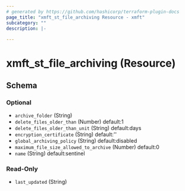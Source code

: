 ```yaml
---
# generated by https://github.com/hashicorp/terraform-plugin-docs
page_title: "xmft_st_file_archiving Resource - xmft"
subcategory: ""
description: |-
  
---
```


# xmft_st_file_archiving (Resource)





<!-- schema generated by tfplugindocs -->
## Schema

### Optional

- `archive_folder` (String)
- `delete_files_older_than` (Number) default:1
- `delete_files_older_than_unit` (String) default:days
- `encryption_certificate` (String) default:''
- `global_archiving_policy` (String) default:disabled
- `maximum_file_size_allowed_to_archive` (Number) default:0
- `name` (String) default:sentinel

### Read-Only

- `last_updated` (String)
